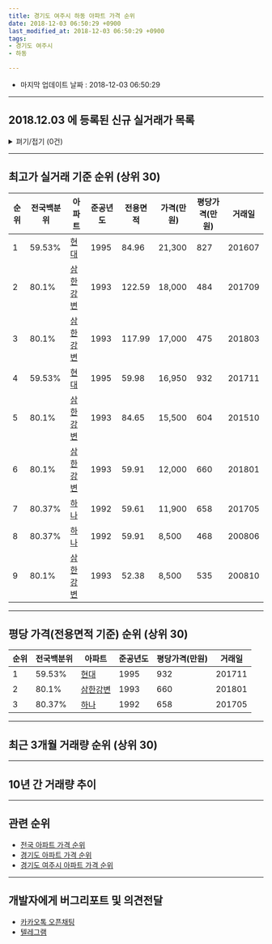```yaml
---
title: 경기도 여주시 하동 아파트 가격 순위
date: 2018-12-03 06:50:29 +0900
last_modified_at: 2018-12-03 06:50:29 +0900
tags:
- 경기도 여주시
- 하동

---
```


* 마지막 업데이트 날짜 : 2018-12-03 06:50:29

---

## 2018.12.03 에 등록된 신규 실거래가 목록

<details>
<summary>펴기/접기 (0건)</summary>
<div markdown="1">

|아파트|전국백분위|준공년도|전용면적|가격(만원)|평당가격(만원)|거래일|
|---|---|---|---|---|---|---|
|없음|||||||


</div>
</details>

---

## 최고가 실거래 기준 순위 (상위 30)


|순위|전국백분위|아파트|준공년도|전용면적|가격(만원)|평당가격(만원)|거래일|
|---|---|---|---|---|---|---|---|
|1|59.53%|[현대](https://search.naver.com/search.naver?query=%EA%B2%BD%EA%B8%B0%EB%8F%84+%EC%97%AC%EC%A3%BC%EC%8B%9C+%ED%95%98%EB%8F%99+%ED%98%84%EB%8C%80)|1995|84.96|21,300|827|201607|
|2|80.1%|[삼한강변](https://search.naver.com/search.naver?query=%EA%B2%BD%EA%B8%B0%EB%8F%84+%EC%97%AC%EC%A3%BC%EC%8B%9C+%ED%95%98%EB%8F%99+%EC%82%BC%ED%95%9C%EA%B0%95%EB%B3%80)|1993|122.59|18,000|484|201709|
|3|80.1%|[삼한강변](https://search.naver.com/search.naver?query=%EA%B2%BD%EA%B8%B0%EB%8F%84+%EC%97%AC%EC%A3%BC%EC%8B%9C+%ED%95%98%EB%8F%99+%EC%82%BC%ED%95%9C%EA%B0%95%EB%B3%80)|1993|117.99|17,000|475|201803|
|4|59.53%|[현대](https://search.naver.com/search.naver?query=%EA%B2%BD%EA%B8%B0%EB%8F%84+%EC%97%AC%EC%A3%BC%EC%8B%9C+%ED%95%98%EB%8F%99+%ED%98%84%EB%8C%80)|1995|59.98|16,950|932|201711|
|5|80.1%|[삼한강변](https://search.naver.com/search.naver?query=%EA%B2%BD%EA%B8%B0%EB%8F%84+%EC%97%AC%EC%A3%BC%EC%8B%9C+%ED%95%98%EB%8F%99+%EC%82%BC%ED%95%9C%EA%B0%95%EB%B3%80)|1993|84.65|15,500|604|201510|
|6|80.1%|[삼한강변](https://search.naver.com/search.naver?query=%EA%B2%BD%EA%B8%B0%EB%8F%84+%EC%97%AC%EC%A3%BC%EC%8B%9C+%ED%95%98%EB%8F%99+%EC%82%BC%ED%95%9C%EA%B0%95%EB%B3%80)|1993|59.91|12,000|660|201801|
|7|80.37%|[하나](https://search.naver.com/search.naver?query=%EA%B2%BD%EA%B8%B0%EB%8F%84+%EC%97%AC%EC%A3%BC%EC%8B%9C+%ED%95%98%EB%8F%99+%ED%95%98%EB%82%98)|1992|59.61|11,900|658|201705|
|8|80.37%|[하나](https://search.naver.com/search.naver?query=%EA%B2%BD%EA%B8%B0%EB%8F%84+%EC%97%AC%EC%A3%BC%EC%8B%9C+%ED%95%98%EB%8F%99+%ED%95%98%EB%82%98)|1992|59.91|8,500|468|200806|
|9|80.1%|[삼한강변](https://search.naver.com/search.naver?query=%EA%B2%BD%EA%B8%B0%EB%8F%84+%EC%97%AC%EC%A3%BC%EC%8B%9C+%ED%95%98%EB%8F%99+%EC%82%BC%ED%95%9C%EA%B0%95%EB%B3%80)|1993|52.38|8,500|535|200810|


---

## 평당 가격(전용면적 기준) 순위 (상위 30)


|순위|전국백분위|아파트|준공년도|평당가격(만원)|거래일|
|---|---|---|---|---|---|
|1|59.53%|[현대](https://search.naver.com/search.naver?query=%EA%B2%BD%EA%B8%B0%EB%8F%84+%EC%97%AC%EC%A3%BC%EC%8B%9C+%ED%95%98%EB%8F%99+%ED%98%84%EB%8C%80)|1995|932|201711|
|2|80.1%|[삼한강변](https://search.naver.com/search.naver?query=%EA%B2%BD%EA%B8%B0%EB%8F%84+%EC%97%AC%EC%A3%BC%EC%8B%9C+%ED%95%98%EB%8F%99+%EC%82%BC%ED%95%9C%EA%B0%95%EB%B3%80)|1993|660|201801|
|3|80.37%|[하나](https://search.naver.com/search.naver?query=%EA%B2%BD%EA%B8%B0%EB%8F%84+%EC%97%AC%EC%A3%BC%EC%8B%9C+%ED%95%98%EB%8F%99+%ED%95%98%EB%82%98)|1992|658|201705|


---

## 최근 3개월 거래량 순위 (상위 30)


<div style="width:100%;">
    <canvas id="deal_count_ranking" height="250"></canvas>
</div>


<script>
new Chart(document.getElementById("deal_count_ranking"), {
    type: 'horizontalBar',
    data: {
        labels: ['하나'],
        datasets: [{
            label: '실거래 수',
            data: [2],
            borderColor: "rgba(255, 0, 128, 1)",
            backgroundColor: "rgba(255, 0, 128, 0.5)",
            fill: false,
        }]
    },
    options: {
        responsive: true,
        title: {
            display: true,
            text: '최근 3개월 거래량 순위'
        },
        tooltips: {
            mode: 'index',
            intersect: false,
            callbacks: {
                title: function(tooltipItems, data) {
                    return "실거래 수:";
                },
                label: function(tooltipItem, data) {
                    return data.labels[tooltipItem.index] + ": " + tooltipItem.xLabel;
                }
            }
        },
        hover: {
            mode: 'nearest',
            intersect: true
        },
        scales: {
            xAxes: [{
                display: true,
                scaleLabel: {
                    display: true,
                    labelString: '실거래 수'
                },
                ticks: {
                    suggestedMin: 0,
                }
            }],
            yAxes: [{
                display: true,
                ticks: {
                    autoSkip: false,
                    callback: function(value, index, values) {
                        if (value.length > 15)
                            return value.substr(0, 13) + "...";
                        else
                            return value;
                    }
                },
                scaleLabel: {
                    display: false,
                }
            }]
        }
    }
});

</script>


---

## 10년 간 거래량 추이


<div style="width:100%;">
    <canvas id="deal_progress" height="250"></canvas>
</div>

<script>
new Chart(document.getElementById("deal_progress"), {
    type: 'line',
    data: {
        labels: ['200812','200901','200902','200903','200904','200905','200906','200907','200908','200909','200910','200911','200912','201001','201002','201003','201004','201005','201006','201007','201008','201009','201010','201011','201012','201101','201102','201103','201104','201105','201106','201107','201108','201109','201110','201111','201112','201201','201202','201203','201204','201205','201206','201207','201208','201209','201210','201211','201212','201301','201302','201303','201304','201305','201306','201307','201308','201309','201310','201311','201312','201401','201402','201403','201404','201405','201406','201407','201408','201409','201410','201411','201412','201501','201502','201503','201504','201505','201506','201507','201508','201509','201510','201511','201512','201601','201602','201603','201604','201605','201606','201607','201608','201609','201610','201611','201612','201701','201702','201703','201704','201705','201706','201707','201708','201709','201710','201711','201712','201801','201802','201803','201804','201805','201806','201807','201808','201809','201810','201811','201812'],
        datasets: [{
            label: '실거래 수',
            pointRadius: 1,
            data: [0, 1, 1, 3, 0, 1, 2, 1, 2, 0, 3, 3, 0, 2, 1, 3, 1, 2, 3, 0, 4, 2, 2, 1, 0, 1, 3, 4, 4, 8, 1, 1, 0, 3, 0, 3, 1, 0, 1, 4, 0, 1, 3, 0, 1, 5, 3, 1, 1, 2, 0, 3, 8, 3, 5, 1, 1, 4, 4, 2, 1, 0, 2, 3, 2, 2, 3, 4, 4, 2, 2, 2, 1, 1, 6, 1, 2, 1, 2, 4, 6, 0, 2, 1, 4, 1, 0, 1, 1, 2, 3, 1, 2, 0, 1, 4, 4, 3, 2, 2, 6, 3, 2, 1, 3, 3, 2, 1, 0, 2, 3, 4, 4, 1, 2, 0, 0, 3, 1, 1, 0],
            borderColor: "rgba(255, 201, 14, 1)",
            backgroundColor: "rgba(255, 201, 14, 0.5)",
            fill: true,
        }]
    },
    options: {
        responsive: true,
        title: {
            display: true,
            text: '10년간 거래량 추이'
        },
        tooltips: {
            mode: 'index',
            intersect: false,
        },
        hover: {
            mode: 'nearest',
            intersect: true
        },
        scales: {
            xAxes: [{
                display: true,
                scaleLabel: {
                    display: true,
                    labelString: '년/월'
                }
            }],
            yAxes: [{
                display: true,
                ticks: {
                    suggestedMin: 0,
                },
                scaleLabel: {
                    display: true,
                    labelString: '실거래 수'
                }
            }]
        }
    }
});

</script>


---

## 관련 순위

- [전국 아파트 가격 순위](https://inasie.github.io/apt-ranking/전국)
- [경기도 아파트 가격 순위](https://inasie.github.io/apt-ranking/경기도)
- [경기도 여주시 아파트 가격 순위](https://inasie.github.io/apt-ranking/경기도-여주시)


---

## 개발자에게 버그리포트 및 의견전달

- [카카오톡 오픈채팅](https://open.kakao.com/o/gLJUAP4)
- [텔레그램](https://t.me/inasie)

